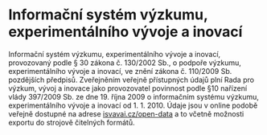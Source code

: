 # Informační systém výzkumu, experimentálního vývoje a inovací

Informační systém výzkumu, experimentálního vývoje a inovací, provozovaný podle § 30 zákona č. 130/2002 Sb., o podpoře výzkumu, experimentálního vývoje a inovací, ve znění zákona č. 110/2009 Sb. pozdějších předpisů. Zveřejněním veřejně přístupných údajů plní Rada pro výzkum, vývoj a inovace jako provozovatel povinnost podle §10 nařízení vlády 397/2009 Sb. ze dne 19. října 2009 o informačním systému výzkumu, experimentálního vývoje a inovací od 1. 1. 2010. Údaje jsou v online podobě veřejně dostupné na adrese [isvavai.cz/open-data](https://www.isvavai.cz/open-data) a to včetně možnosti exportu do strojově čitelných formátů.